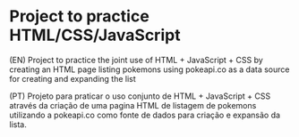 # Project to practice HTML/CSS/JavaScript

(EN) Project to practice the joint use of HTML + JavaScript + CSS by creating an HTML page listing pokemons using pokeapi.co as a data source for creating and expanding the list

(PT) Projeto para praticar o uso conjunto de HTML + JavaScript + CSS através da criação de uma pagina HTML de listagem de pokemons utilizando a pokeapi.co como fonte de dados para criação e expansão da lista. 